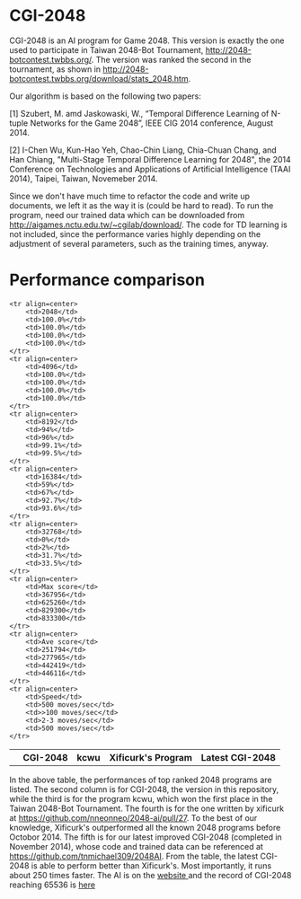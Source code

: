 CGI-2048
========

CGI-2048 is an AI program for Game 2048. This version is exactly the one used to participate in Taiwan 2048-Bot Tournament, http://2048-botcontest.twbbs.org/. The version was ranked the second in the tournament, as shown in http://2048-botcontest.twbbs.org/download/stats_2048.htm.

Our algorithm is based on the following two papers: 

[1] Szubert, M. amd Jaskowaski, W., “Temporal Difference Learning of N-tuple Networks for the Game 2048”, IEEE  CIG 2014 conference, August 2014.

[2] I-Chen Wu, Kun-Hao Yeh, Chao-Chin Liang, Chia-Chuan Chang, and Han Chiang, "Multi-Stage Temporal Difference Learning for 2048", the 2014 Conference on Technologies and Applications of Artificial Intelligence (TAAI 2014), Taipei, Taiwan, Novemeber 2014.

Since we don't have much time to refactor the code and write up documents, we left it as the way it is (could be hard to read). To run the program, need our trained data which can be downloaded from http://aigames.nctu.edu.tw/~cgilab/download/. The code for TD learning is not included, since the performance varies highly depending on the adjustment of several parameters, such as the training times, anyway. 


Performance comparison
========

<table align=center>
	<tr align=center> 
		<th></th>
		<th>CGI-2048</th>
		<th>kcwu</th>
		<th>Xificurk's Program</th>
		<th>Latest CGI-2048</th>
	</tr>
	
	<tr align=center> 
		<td>2048</td> 
		<td>100.0%</td>
		<td>100.0%</td>
		<td>100.0%</td> 
		<td>100.0%</td> 
	</tr> 
	<tr align=center> 
		<td>4096</td> 
		<td>100.0%</td> 
		<td>100.0%</td> 
		<td>100.0%</td> 
		<td>100.0%</td> 
	</tr> 
	<tr align=center> 
		<td>8192</td> 
		<td>94%</td> 
		<td>96%</td> 
		<td>99.1%</td> 
		<td>99.5%</td> 
	</tr> 
	<tr align=center> 
		<td>16384</td>
		<td>59%</td>
		<td>67%</td>
		<td>92.7%</td> 
		<td>93.6%</td> 
	</tr> 
	<tr align=center> 
		<td>32768</td>
		<td>0%</td> 
		<td>2%</td>
		<td>31.7%</td> 
		<td>33.5%</td> 
	</tr> 
	<tr align=center> 
		<td>Max score</td>
		<td>367956</td>
		<td>625260</td>
		<td>829300</td> 
		<td>833300</td> 
	</tr> 
	<tr align=center> 
		<td>Ave score</td>
		<td>251794</td>
		<td>277965</td>
		<td>442419</td> 
		<td>446116</td> 
	</tr> 
	<tr align=center> 
		<td>Speed</td> 
		<td>500 moves/sec</td>
		<td>>100 moves/sec</td>
		<td>2-3 moves/sec</td> 
		<td>500 moves/sec</td> 
	</tr> 
</table>

In the above table, the performances of top ranked 2048 programs are listed. The second column is for CGI-2048, the version in this repository, while the third is for the program kcwu, which won the first place in the Taiwan 2048-Bot Tournament. The fourth is for the one written by xificurk at https://github.com/nneonneo/2048-ai/pull/27. To the best of our knowledge, Xificurk's outperformed all the known 2048 programs before Octobor 2014. The fifth is for our latest improved CGI-2048 (completed in November 2014), whose code and trained data can be referenced at https://github.com/tnmichael309/2048AI. From the table, the latest CGI-2048 is able to perform better than Xificurk's. Most importantly, it runs about 250 times faster. The AI is on the <a href=http://2048.aigames.nctu.edu.tw/> website </a> and the record of CGI-2048 reaching 65536 is <a href="http://2048.aigames.nctu.edu.tw/replay.php"> here</a>

